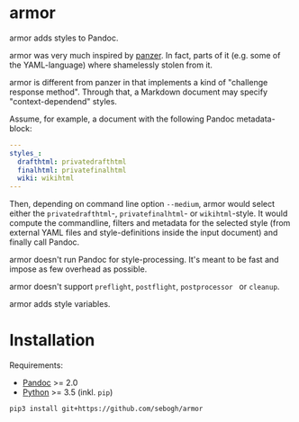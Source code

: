 # armor

armor adds styles to Pandoc. 

armor was very much inspired by [panzer]. In fact, parts of it (e.g. some of the YAML-language) where shamelessly stolen from it. 

armor is different from panzer in that implements a kind of "challenge response method". Through that, a Markdown document may specify "context-dependend" styles.

Assume, for example, a document with the following Pandoc metadata-block:

```yaml
---
styles_:
  drafthtml: privatedrafthtml
  finalhtml: privatefinalhtml
  wiki: wikihtml
---
```

Then, depending on command line option `--medium`, armor would select either the `privatedrafthtml`-, `privatefinalhtml`- or `wikihtml`-style. It would compute the commandline, filters and metadata for the selected style (from external YAML files and style-definitions inside the input document) and finally call Pandoc.

armor doesn't run Pandoc for style-processing. It's meant to be fast and impose as few overhead as possible.

armor doesn't support `preflight`, `postflight`, `postprocessor ` or `cleanup`. 

armor adds style variables. 

# Installation

Requirements:

-    [Pandoc] >= 2.0
-    [Python] >= 3.5 (inkl. `pip`)

````bash
pip3 install git+https://github.com/sebogh/armor
````

[Pandoc]: https://pandoc.org/
[Python]: https://www.python.org/downloads/
[panzer]: https://github.com/msprev/panzer

